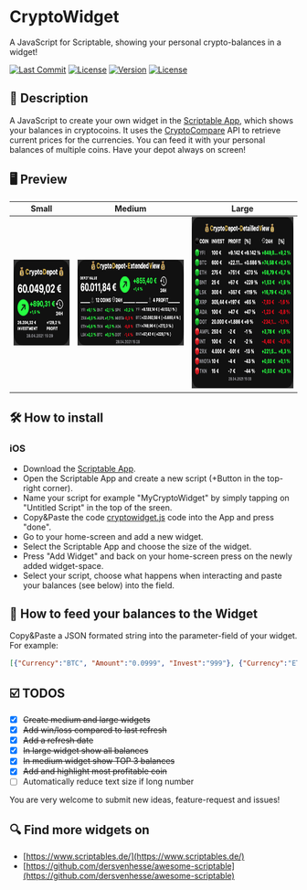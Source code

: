 # CryptoWidget
A JavaScript for Scriptable, showing your personal crypto-balances in a widget!

[![Last Commit](https://img.shields.io/github/last-commit/martlgap/CryptoWidget)](https://img.shields.io/github/last-commit/martlgap/CryptoWidget)
[![License](https://img.shields.io/badge/license-CC0-blue)](https://img.shields.io/badge/license-CC0-blue)
[![Version](https://img.shields.io/badge/version-0.2-purple)](https://img.shields.io/badge/version-0.1-purple)
[![License](https://img.shields.io/badge/plugin-scriptable-blue)](https://img.shields.io/badge/plugin-scriptable-blue)


## 📗 Description
A JavaScript to create your own widget in the [Scriptable App](https://scriptable.app/), which shows your balances in cryptocoins. It uses the [CryptoCompare](https://cryptocompare.com) API to retrieve current prices for the currencies. 
You can feed it with your personal balances of multiple coins. Have your depot always on screen!


## 🖥 Preview
|Small|Medium|Large|
--- | --- | ---
|<img src="./preview_small.png" alt="Preview Widget Small" width="150" height="150"/>|<img src="./preview_medium.png" alt="Preview Widget Medium" width="300" height="150"/>|<img src="./preview_large.png" alt="Preview Widget Large" width="300" height="300"/>|


## 🛠 How to install
### iOS
- Download the [Scriptable App](https://apps.apple.com/de/app/scriptable/id1405459188).
- Open the Scriptable App and create a new script (+Button in the top-right corner).
- Name your script for example "MyCryptoWidget" by simply tapping on "Untitled Script" in the top of the sreen.
- Copy&Paste the code [cryptowidget.js](https://raw.githubusercontent.com/Martlgap/CryptoWidget/main/cryptowidget.js) code into the App and press "done".
- Go to your home-screen and add a new widget.
- Select the Scriptable App and choose the size of the widget.
- Press "Add Widget" and back on your home-screen press on the newly added widget-space.
- Select your script, choose what happens when interacting and paste your balances (see below) into the <parameter> field.


## 🍼 How to feed your balances to the Widget
Copy&Paste a JSON formated string into the parameter-field of your widget.
For example:
```json
[{"Currency":"BTC", "Amount":"0.0999", "Invest":"999"}, {"Currency":"ETH", "Amount":"0.0999", "Invest":"999"}]
```


## ☑️ TODOS
- [x] ~~Create medium and large widgets~~
- [x] ~~Add win/loss compared to last refresh~~
- [x] ~~Add a refresh date~~
- [x] ~~In large widget show all balances~~
- [x] ~~In medium widget show TOP 3 balances~~
- [x] ~~Add and highlight most profitable coin~~
- [ ] Automatically reduce text size if long number

You are very welcome to submit new ideas, feature-request and issues!


## 🔍 Find more widgets on
- [https://www.scriptables.de/](https://www.scriptables.de/)
- [https://github.com/dersvenhesse/awesome-scriptable](https://github.com/dersvenhesse/awesome-scriptable)
